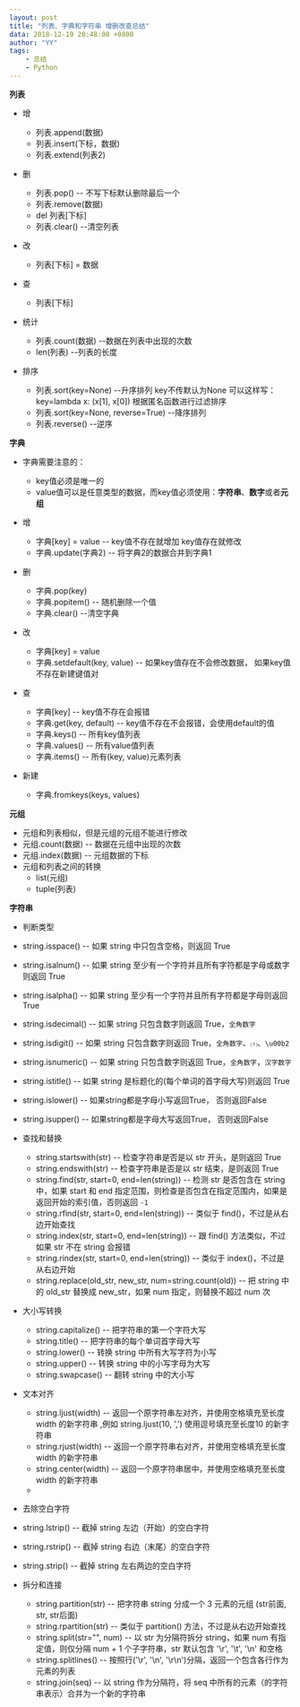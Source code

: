 ```yaml
---
layout: post
title: "列表、字典和字符串 增删改查总结"
data: 2018-12-19 20:48:00 +0800
author: "YY"
tags:
    - 总结
    - Python
---
```


**列表**

- 增
  - 列表.append(数据)
  - 列表.insert(下标，数据)
  - 列表.extend(列表2)
- 删
  - 列表.pop()  -- 不写下标默认删除最后一个
  - 列表.remove(数据)
  - del 列表[下标]
  - 列表.clear()  --清空列表
- 改
  - 列表[下标] = 数据
- 查
  - 列表[下标]


- 统计
  - 列表.count(数据)   --数据在列表中出现的次数
  - len(列表)   --列表的长度
- 排序
  - 列表.sort(key=None)  --升序排列  key不传默认为None  可以这样写：key=lambda x: (x[1], x[0]) 根据匿名函数进行过滤排序
  - 列表.sort(key=None, reverse=True)  --降序排列
  - 列表.reverse()  --逆序

**字典**

- 字典需要注意的：
  - key值必须是唯一的
  - value值可以是任意类型的数据，而key值必须使用：**字符串**、**数字**或者**元组**


- 增
  - 字典[key] = value -- key值不存在就增加 key值存在就修改
  - 字典.update(字典2)   -- 将字典2的数据合并到字典1
- 删
  - 字典.pop(key)
  - 字典.popitem()   -- 随机删除一个值
  - 字典.clear()  --清空字典
- 改
  - 字典[key] = value
  - 字典.setdefault(key, value)   -- 如果key值存在不会修改数据， 如果key值不存在新建键值对
- 查
  - 字典[key]   -- key值不存在会报错
  - 字典.get(key,  default)   -- key值不存在不会报错，会使用default的值
  - 字典.keys()   -- 所有key值列表
  - 字典.values()  -- 所有value值列表
  - 字典.items()  -- 所有(key, value)元素列表
- 新建
  - 字典.fromkeys(keys,  values)

**元组**

- 元组和列表相似，但是元组的元组不能进行修改
- 元组.count(数据)  -- 数据在元组中出现的次数
- 元组.index(数据)   -- 元组数据的下标
- 元组和列表之间的转换
  - list(元组)
  - tuple(列表)

**字符串**

-  判断类型
  - string.isspace()    -- 如果 string 中只包含空格，则返回 True
  - string.isalnum()   -- 如果 string 至少有一个字符并且所有字符都是字母或数字则返回 True  
  - string.isalpha()   -- 如果 string 至少有一个字符并且所有字符都是字母则返回 True
  - string.isdecimal()    -- 如果 string 只包含数字则返回 True，`全角数字`
  - string.isdigit()    -- 如果 string 只包含数字则返回 True，`全角数字`、`⑴`、`\u00b2`
  - string.isnumeric()    -- 如果 string 只包含数字则返回 True，`全角数字`，`汉字数字`  
  - string.istitle()    -- 如果 string 是标题化的(每个单词的首字母大写)则返回 True
  - string.islower()   -- 如果string都是字母小写返回True， 否则返回False
  - string.isupper()   -- 如果string都是字母大写返回True， 否则返回False
- 查找和替换
  - string.startswith(str)    -- 检查字符串是否是以 str 开头，是则返回 True
  - string.endswith(str)    -- 检查字符串是否是以 str 结束，是则返回 True
  - string.find(str, start=0, end=len(string))    -- 检测 str 是否包含在 string 中，如果 start 和 end 指定范围，则检查是否包含在指定范围内，如果是返回开始的索引值，否则返回 `-1`
  - string.rfind(str, start=0, end=len(string))    -- 类似于 find()，不过是从右边开始查找
  - string.index(str, start=0, end=len(string))      -- 跟 find() 方法类似，不过如果 str 不在 string 会报错  
  - string.rindex(str, start=0, end=len(string))    -- 类似于 index()，不过是从右边开始
  - string.replace(old_str, new_str, num=string.count(old))    -- 把 string 中的 old_str 替换成 new_str，如果 num 指定，则替换不超过 num 次
- 大小写转换
  - string.capitalize()    -- 把字符串的第一个字符大写
  - string.title()    -- 把字符串的每个单词首字母大写 
  - string.lower()    -- 转换 string 中所有大写字符为小写 
  - string.upper()    -- 转换 string 中的小写字母为大写 
  - string.swapcase()   -- 翻转 string 中的大小写 
- 文本对齐
  - string.ljust(width)    -- 返回一个原字符串左对齐，并使用空格填充至长度 width 的新字符串 ,例如 string.ljust(10,  ',') 使用逗号填充至长度10 的新字符串
  - string.rjust(width)    -- 返回一个原字符串右对齐，并使用空格填充至长度 width 的新字符串 
  - string.center(width)    -- 返回一个原字符串居中，并使用空格填充至长度 width 的新字符串
  - 


-  去除空白字符
  - string.lstrip()    -- 截掉 string 左边（开始）的空白字符 
  - string.rstrip()    -- 截掉 string 右边（末尾）的空白字符 
  - string.strip()    -- 截掉 string 左右两边的空白字符 
- 拆分和连接
  - string.partition(str)    -- 把字符串 string 分成一个 3 元素的元组 (str前面, str, str后面) 
  - string.rpartition(str)    -- 类似于 partition() 方法，不过是从右边开始查找 
  - string.split(str="", num)    -- 以 str 为分隔符拆分 string，如果 num 有指定值，则仅分隔 num + 1 个子字符串，str 默认包含 '\r', '\t', '\n' 和空格  
  - string.splitlines()    -- 按照行('\r', '\n', '\r\n')分隔，返回一个包含各行作为元素的列表 
  - string.join(seq)    -- 以 string 作为分隔符，将 seq 中所有的元素（的字符串表示）合并为一个新的字符串 